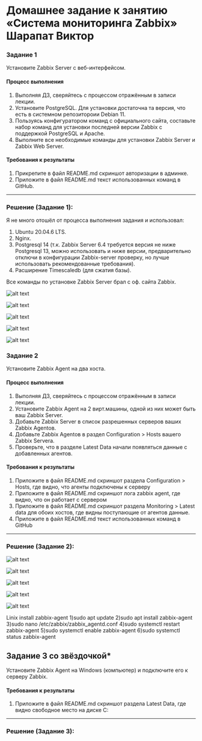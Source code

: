 # Домашнее задание к занятию «Система мониторинга Zabbix» Шарапат Виктор

### Задание 1 

Установите Zabbix Server с веб-интерфейсом.

#### Процесс выполнения
1. Выполняя ДЗ, сверяйтесь с процессом отражённым в записи лекции.
2. Установите PostgreSQL. Для установки достаточна та версия, что есть в системном репозитороии Debian 11.
3. Пользуясь конфигуратором команд с официального сайта, составьте набор команд для установки последней версии Zabbix с поддержкой PostgreSQL и Apache.
4. Выполните все необходимые команды для установки Zabbix Server и Zabbix Web Server.

#### Требования к результаты 
1. Прикрепите в файл README.md скриншот авторизации в админке.
2. Приложите в файл README.md текст использованных команд в GitHub.

---
### Решение (Задание 1):
Я не много отошёл от процесса выполнения задания и использовал:
1)	Ubuntu 20.04.6 LTS.
2)	Nginx.
3)	Postgresql 14 (т.к. Zabbix Server 6.4 требуется версия не ниже Postgresql 13, можно использовать и ниже версии, предварительно отключи в конфигурации Zabbix-server проверку, но лучше использовать рекомендованные требования).
4)	Расширение Timescaledb (для сжатия базы).
   
Все команды по установке Zabbix Server брал с оф. сайта Zabbix. 

![alt text](https://github.com/sharvik22/sharvik22-zabbix-hw-02/blob/main/images/Screenshot_17.png)

![alt text](https://github.com/sharvik22/sharvik22-zabbix-hw-02/blob/main/images/Screenshot_19.png)

![alt text](https://github.com/sharvik22/sharvik22-zabbix-hw-02/blob/main/images/Screenshot_20.png)

![alt text](https://github.com/sharvik22/sharvik22-zabbix-hw-02/blob/main/images/Screenshot_3.png)

![alt text](https://github.com/sharvik22/sharvik22-zabbix-hw-02/blob/main/images/Screenshot_10.png)


### Задание 2 

Установите Zabbix Agent на два хоста.

#### Процесс выполнения
1. Выполняя ДЗ, сверяйтесь с процессом отражённым в записи лекции.
2. Установите Zabbix Agent на 2 вирт.машины, одной из них может быть ваш Zabbix Server.
3. Добавьте Zabbix Server в список разрешенных серверов ваших Zabbix Agentов.
4. Добавьте Zabbix Agentов в раздел Configuration > Hosts вашего Zabbix Servera.
5. Проверьте, что в разделе Latest Data начали появляться данные с добавленных агентов.

#### Требования к результаты 
1. Приложите в файл README.md скриншот раздела Configuration > Hosts, где видно, что агенты подключены к серверу
2. Приложите в файл README.md скриншот лога zabbix agent, где видно, что он работает с сервером
3. Приложите в файл README.md скриншот раздела Monitoring > Latest data для обоих хостов, где видны поступающие от агентов данные.
4. Приложите в файл README.md текст использованных команд в GitHub

---
### Решение (Задание 2):
![alt text](https://github.com/sharvik22/sharvik22-zabbix-hw-02/blob/main/images/Screenshot_21.png)

![alt text](https://github.com/sharvik22/sharvik22-zabbix-hw-02/blob/main/images/Screenshot_26.png)

![alt text](https://github.com/sharvik22/sharvik22-zabbix-hw-02/blob/main/images/Screenshot_23.png)

![alt text](https://github.com/sharvik22/sharvik22-zabbix-hw-02/blob/main/images/Screenshot_22.png)

![alt text](https://github.com/sharvik22/sharvik22-zabbix-hw-02/blob/main/images/Screenshot_23.png)

Linix install zabbix-agent
1)sudo apt update
2)sudo apt install zabbix-agent
3)sudo nano /etc/zabbix/zabbix_agentd.conf
4)sudo systemctl restart zabbix-agent
5)sudo systemctl enable zabbix-agent
6)sudo systemctl status zabbix-agent


## Задание 3 со звёздочкой*
Установите Zabbix Agent на Windows (компьютер) и подключите его к серверу Zabbix.

#### Требования к результаты 
1. Приложите в файл README.md скриншот раздела Latest Data, где видно свободное место на диске C:
--- 
### Решение (Задание 3):

